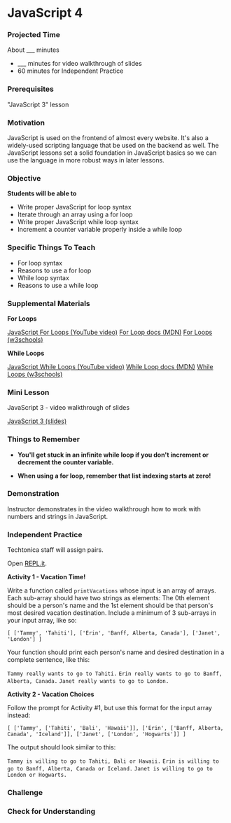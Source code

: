 # JavaScript 4

### Projected Time
About ___ minutes
- ___ minutes for video walkthrough of slides
- 60 minutes for Independent Practice

### Prerequisites

"JavaScript 3" lesson

### Motivation
JavaScript is used on the frontend of almost every website. It's also a widely-used scripting language that be used on the backend as well. The JavaScript lessons set a solid foundation in JavaScript basics so we can use the language in more robust ways in later lessons.

### Objective
**Students will be able to**
- Write proper JavaScript for loop syntax
- Iterate through an array using a for loop
- Write proper JavaScript while loop syntax
- Increment a counter variable properly inside a while loop

### Specific Things To Teach
- For loop syntax
- Reasons to use a for loop
- While loop syntax
- Reasons to use a while loop

### Supplemental Materials

**For Loops**

[JavaScript For Loops (YouTube video)](https://www.youtube.com/watch?v=24Wpg6njlYI)
[For Loop docs (MDN)](https://developer.mozilla.org/en-US/docs/Web/JavaScript/Reference/Statements/for)
[For Loops (w3schools)](https://www.w3schools.com/js/js_loop_for.asp)

**While Loops**

[JavaScript While Loops (YouTube video)](https://www.youtube.com/watch?v=PpbFyLTtpWI)
[While Loop docs (MDN)](https://developer.mozilla.org/en-US/docs/Web/JavaScript/Reference/Statements/while)
[While Loops (w3schools)](https://www.w3schools.com/js/js_loop_while.asp)

### Mini Lesson

JavaScript 3 - video walkthrough of slides

[JavaScript 3 (slides)](https://docs.google.com/presentation/d/1-TEyN4TTjP9c9WGcThS1jQmVoY4pG-xt9gjbDhJkUTc/edit?usp=sharing)


### Things to Remember

- **You'll get stuck in an infinite while loop if you don't increment or decrement the counter variable.**

- **When using a for loop, remember that list indexing starts at zero!**


### Demonstration

Instructor demonstrates in the video walkthrough how to work with numbers and strings in JavaScript.


### Independent Practice

Techtonica staff will assign pairs.

Open [REPL.it](https://www.repl.it). 

**Activity 1 - Vacation Time!**

Write a function called `printVacations` whose input is an array of arrays. Each sub-array should have two strings as elements: The 0th element should be a person's name and the 1st element should be that person's most desired vacation destination. Include a minimum of 3 sub-arrays in your input array, like so:

`[ ['Tammy', 'Tahiti'], ['Erin', 'Banff, Alberta, Canada'], ['Janet', 'London'] ]` 

Your function should print each person's name and desired destination in a complete sentence, like this:

`Tammy really wants to go to Tahiti.`
`Erin really wants to go to Banff, Alberta, Canada.`
`Janet really wants to go to London.`

**Activity 2 - Vacation Choices**

Follow the prompt for Activity #1, but use this format for the input array instead:

`[ ['Tammy', ['Tahiti', 'Bali', 'Hawaii']], ['Erin', ['Banff, Alberta, Canada', 'Iceland']], ['Janet', ['London', 'Hogwarts']] ]` 

The output should look similar to this:

`Tammy is willing to go to Tahiti, Bali or Hawaii.`
`Erin is willing to go to Banff, Alberta, Canada or Iceland.`
`Janet is willing to go to London or Hogwarts.`


### Challenge


### Check for Understanding

